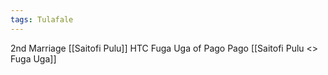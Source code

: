 ```yaml
---
tags: Tulafale
---
```


2nd Marriage [[Saitofi Pulu]]
HTC Fuga Uga of Pago Pago
[[Saitofi Pulu <> Fuga Uga]]